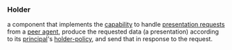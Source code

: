 ### Holder

a component that implements the <a href="https://essif-lab.github.io/framework/docs/terms/capability" hovertext="Capability (of a Party): the (named) combination of (a) the Party's means to get something done, (b) the Party's Governance process that that ensures that its (business) Policies for getting that something done are being created and maintained, and (c) the Party's Management process that creates and maintains the (operational) Policies, such that every Employee that has a task in getting this something done can find and interpret a Policy and use it as it executes Actions in such tasks.">capability</a> to handle <a href="https://essif-lab.github.io/framework/docs/terms/presentation-request" hovertext="Presentation Request: a (signed) digital message that a Verifier component sends to a Holder component asking for specific data from one or more Verifiable Credentials that are issued by specific Parties.">presentation requests</a> from a <a href="https://essif-lab.github.io/framework/docs/terms/peer-agent" hovertext="Peer Agent (of some other Agent in a Communication Session): the Agent with whom/which this other Agent is communicating in that Communication Session.">peer agent</a>, produce the requested data (a presentation) according to its <a href="https://essif-lab.github.io/framework/docs/terms/principal" hovertext="Principal (of an Actor): the Party for whom, or on behalf of whom, the Actor is executing an Action (this Actor is then called an Agent of that Party).">principal</a>'s <a href="https://essif-lab.github.io/framework/docs/terms/holder-policy" hovertext="Holder Policy: a Digital Policy that contains the rules, working-instructions, preferences and other guidance for an operational Holder component to function in accordance with the Objectives of its Principal">holder-policy</a>, and send that in response to the request.